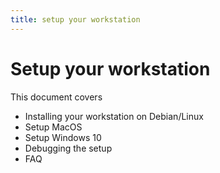 ```yaml
---
title: setup your workstation
---
```


# Setup your workstation

This document covers

- Installing your workstation on Debian/Linux
- Setup MacOS
- Setup Windows 10
- Debugging the setup
- FAQ

## 
